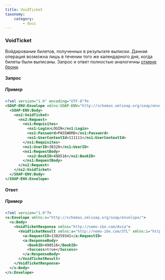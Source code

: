 ```yaml
---
title: VoidTicket
taxonomy:
    category:
        - docs
---
```


### VoidTicket

Войдирование билетов, полученных в результате выписки. Данная операция возможна лишь в течении того же календарного дня, когда билеты были выписаны. Запрос и ответ полностью аналогичны [отмене брони](/avia/request/cancelbook).

#### Запрос

##### Пример

```xml
<?xml version="1.0" encoding="UTF-8"?>
<SOAP-ENV:Envelope xmlns:SOAP-ENV="http://schemas.xmlsoap.org/soap/envelope/" xmlns:ns1="http://nemo-ibe.com/STL" xmlns:ns2="http://nemo-ibe.com/Avia">
  <SOAP-ENV:Body>
    <ns2:VoidTicket>
      <ns2:Request>
        <ns1:Requisites>
          <ns1:Login>LOGIN</ns1:Login>
          <ns1:Password>PASSWORD</ns1:Password>
          <ns1:UserContextId>111111</ns1:UserContextId>
        </ns1:Requisites>
        <ns1:UserID>30328</ns1:UserID>
        <ns1:RequestBody>
          <ns2:BookID>498516</ns2:BookID>
        </ns1:RequestBody>
      </ns2:Request>
    </ns2:VoidTicket>
  </SOAP-ENV:Body>
</SOAP-ENV:Envelope>

```

#### Ответ

##### Пример

```xml
<?xml version="1.0"?>
<s:Envelope xmlns:s="http://schemas.xmlsoap.org/soap/envelope/">
  <s:Body>
    <VoidTicketResponse xmlns="http://nemo-ibe.com/Avia">
      <VoidTicketResult xmlns:a="http://nemo-ibe.com/STL" xmlns:i="http://www.w3.org/2001/XMLSchema-instance">
        <a:RequestID>138259341</a:RequestID>
        <a:ResponseBody>
          <BookID>498516</BookID>
          <Success>true</Success>
        </a:ResponseBody>
      </VoidTicketResult>
    </VoidTicketResponse>
  </s:Body>
</s:Envelope>

```